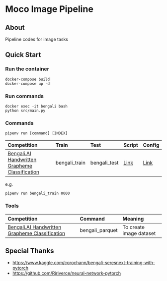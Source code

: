 # Moco Image Pipeline
## About
Pipeline codes for image tasks

## Quick Start

### Run the container

```
docker-compose build
docker-compose up -d
```

### Run commands

```
docker exec -it bengali bash
python src/main.py
```

### Commands

```
pipenv run [command] [INDEX]
```

|Competition|Train|Test|Script|Config|
|:-|:-|:-|:-|:-|
|[Bengali.AI Handwritten Grapheme Classification](https://www.kaggle.com/c/bengaliai-cv19)|bengali_train|bengali_test|[Link](https://github.com/j20232/bengali/blob/master/pipeline/Bengali.py)|[Link](https://github.com/j20232/bengali/tree/master/config/Bengali)|

e.g.

```
pipenv run bengali_train 0000
```

### Tools

|Competition|Command|Meaning|
|:-|:-|:-|
|[Bengali.AI Handwritten Grapheme Classification](https://www.kaggle.com/c/bengaliai-cv19)|bengali_parquet|To create image dataset|


## Special Thanks

- https://www.kaggle.com/corochann/bengali-seresnext-training-with-pytorch
- https://github.com/Ririverce/neural-network-pytorch
